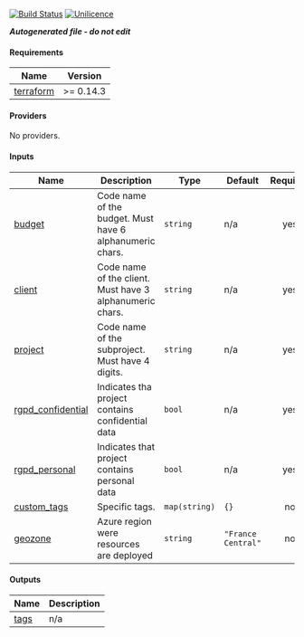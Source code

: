 [![Build Status](https://dev.azure.com/umanis-consulting/terraform/_apis/build/status/mod_azu_tags?branchName=develop)](https://dev.azure.com/umanis-consulting/terraform/_build/latest?definitionId=2&branchName=develop) [![Unilicence](https://img.shields.io/badge/licence-The%20Unilicence-green)](LICENCE)

***Autogenerated file - do not edit***

#### Requirements

| Name | Version |
|------|---------|
| <a name="requirement_terraform"></a> [terraform](#requirement\_terraform) | >= 0.14.3 |

#### Providers

No providers.

#### Inputs

| Name | Description | Type | Default | Required |
|------|-------------|------|---------|:--------:|
| <a name="input_budget"></a> [budget](#input\_budget) | Code name of the budget. Must have 6 alphanumeric chars. | `string` | n/a | yes |
| <a name="input_client"></a> [client](#input\_client) | Code name of the client. Must have 3 alphanumeric chars. | `string` | n/a | yes |
| <a name="input_project"></a> [project](#input\_project) | Code name of the subproject. Must have 4 digits. | `string` | n/a | yes |
| <a name="input_rgpd_confidential"></a> [rgpd\_confidential](#input\_rgpd\_confidential) | Indicates tha project contains confidential data | `bool` | n/a | yes |
| <a name="input_rgpd_personal"></a> [rgpd\_personal](#input\_rgpd\_personal) | Indicates that project contains personal data | `bool` | n/a | yes |
| <a name="input_custom_tags"></a> [custom\_tags](#input\_custom\_tags) | Specific tags. | `map(string)` | `{}` | no |
| <a name="input_geozone"></a> [geozone](#input\_geozone) | Azure region were resources are deployed | `string` | `"France Central"` | no |

#### Outputs

| Name | Description |
|------|-------------|
| <a name="output_tags"></a> [tags](#output\_tags) | n/a |
